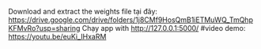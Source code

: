 Download and extract the weights file tại đây:
https://drive.google.com/drive/folders/1j8CMf9HosQmB1iETMuWQ_TmQhpKFMvRo?usp=sharing
Chạy app with http://127.0.0.1:5000/ 
#video demo: https://youtu.be/euKi_IHxaRM 

